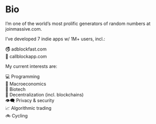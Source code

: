 # Bio

I’m one of the world’s most prolific generators of random numbers at joinmassive.com.

I’ve developed 7 indie apps w/ 1M+ users, incl.:

🚭 adblockfast.com  
📵 callblockapp.com

My current interests are:

💻 Programming  
🎰 Macroeconomics  
🧬 Biotech  
🏴 Decentralization (incl. blockchains)  
👁‍🗨 Privacy & security  
📈 Algorithmic trading  
🚲 Cycling
